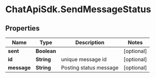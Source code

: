 # ChatApiSdk.SendMessageStatus

## Properties

Name | Type | Description | Notes
------------ | ------------- | ------------- | -------------
**sent** | **Boolean** |  | [optional] 
**id** | **String** | unique message id | [optional] 
**message** | **String** | Posting status message | [optional] 


